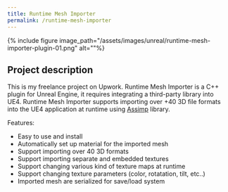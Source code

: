 ```yaml
---
title: Runtime Mesh Importer
permalink: /runtime-mesh-importer
---
```


{% include figure image_path="/assets/images/unreal/runtime-mesh-importer-plugin-01.png" alt=""%}

<h2>Project description</h2>

This is my freelance project on Upwork. Runtime Mesh Importer is a C++ plugin for Unreal Engine, it requires integrating a third-party library into UE4. Runtime Mesh Importer supports importing over +40 3D file formats into the UE4 application at runtime using [Assimp](https://github.com/assimp/assimp) library.

Features:
- Easy to use and install
- Automatically set up material for the imported mesh
- Support importing over 40 3D formats
- Support importing separate and embedded textures
- Support changing various kind of texture maps at runtime
- Support changing texture parameters (color, rotatation, tilt, etc..)
- Imported mesh are serialized for save/load system